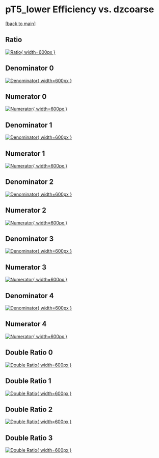 # pT5_lower Efficiency vs. dzcoarse

[[back to main](./)]



## Ratio

[![Ratio](../mtv/var/pT5_lower_xtr_0_0_eff_dzcoarse.png){ width=600px }](../mtv/var/pT5_lower_xtr_0_0_eff_dzcoarse.pdf)

## Denominator 0

[![Denominator](../mtv/den/pT5_lower_xtr_0_0_eff_dzcoarse_den0.png){ width=600px }](../mtv/den/pT5_lower_xtr_0_0_eff_dzcoarse_den0.pdf)

## Numerator 0

[![Numerator](../mtv/num/pT5_lower_xtr_0_0_eff_dzcoarse_num0.png){ width=600px }](../mtv/num/pT5_lower_xtr_0_0_eff_dzcoarse_num0.pdf)

## Denominator 1

[![Denominator](../mtv/den/pT5_lower_xtr_0_0_eff_dzcoarse_den1.png){ width=600px }](../mtv/den/pT5_lower_xtr_0_0_eff_dzcoarse_den1.pdf)

## Numerator 1

[![Numerator](../mtv/num/pT5_lower_xtr_0_0_eff_dzcoarse_num1.png){ width=600px }](../mtv/num/pT5_lower_xtr_0_0_eff_dzcoarse_num1.pdf)

## Denominator 2

[![Denominator](../mtv/den/pT5_lower_xtr_0_0_eff_dzcoarse_den2.png){ width=600px }](../mtv/den/pT5_lower_xtr_0_0_eff_dzcoarse_den2.pdf)

## Numerator 2

[![Numerator](../mtv/num/pT5_lower_xtr_0_0_eff_dzcoarse_num2.png){ width=600px }](../mtv/num/pT5_lower_xtr_0_0_eff_dzcoarse_num2.pdf)

## Denominator 3

[![Denominator](../mtv/den/pT5_lower_xtr_0_0_eff_dzcoarse_den3.png){ width=600px }](../mtv/den/pT5_lower_xtr_0_0_eff_dzcoarse_den3.pdf)

## Numerator 3

[![Numerator](../mtv/num/pT5_lower_xtr_0_0_eff_dzcoarse_num3.png){ width=600px }](../mtv/num/pT5_lower_xtr_0_0_eff_dzcoarse_num3.pdf)

## Denominator 4

[![Denominator](../mtv/den/pT5_lower_xtr_0_0_eff_dzcoarse_den4.png){ width=600px }](../mtv/den/pT5_lower_xtr_0_0_eff_dzcoarse_den4.pdf)

## Numerator 4

[![Numerator](../mtv/num/pT5_lower_xtr_0_0_eff_dzcoarse_num4.png){ width=600px }](../mtv/num/pT5_lower_xtr_0_0_eff_dzcoarse_num4.pdf)

## Double Ratio 0

[![Double Ratio](../mtv/ratio/pT5_lower_xtr_0_0_eff_dzcoarse_ratio0.png){ width=600px }](../mtv/ratio/pT5_lower_xtr_0_0_eff_dzcoarse_ratio0.pdf)

## Double Ratio 1

[![Double Ratio](../mtv/ratio/pT5_lower_xtr_0_0_eff_dzcoarse_ratio1.png){ width=600px }](../mtv/ratio/pT5_lower_xtr_0_0_eff_dzcoarse_ratio1.pdf)

## Double Ratio 2

[![Double Ratio](../mtv/ratio/pT5_lower_xtr_0_0_eff_dzcoarse_ratio2.png){ width=600px }](../mtv/ratio/pT5_lower_xtr_0_0_eff_dzcoarse_ratio2.pdf)

## Double Ratio 3

[![Double Ratio](../mtv/ratio/pT5_lower_xtr_0_0_eff_dzcoarse_ratio3.png){ width=600px }](../mtv/ratio/pT5_lower_xtr_0_0_eff_dzcoarse_ratio3.pdf)


